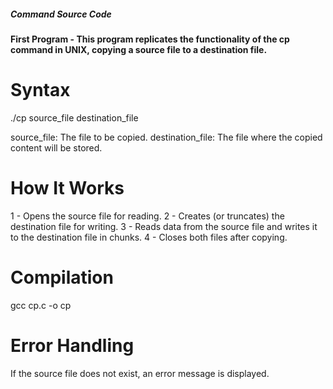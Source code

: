 #####  Command Source Code
####   First Program  - This program replicates the functionality of the cp command in UNIX, copying a source file to a destination file.

# Syntax 
./cp source_file destination_file

source_file: The file to be copied.
destination_file: The file where the copied content will be stored.

# How It Works
1 - Opens the source file for reading.
2 - Creates (or truncates) the destination file for writing.
3 - Reads data from the source file and writes it to the destination file in chunks.
4 - Closes both files after copying.

# Compilation
 gcc cp.c -o cp

# Error Handling
If the source file does not exist, an error message is displayed.
